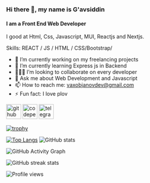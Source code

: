 ### Hi there 👋, my name is G'avsiddin
#### I am a Front End Web Developer
I good at Html, Css, Javascript, MUI, Reactjs and Nextjs.

Skills:  REACT / JS / HTML / CSS/Bootstrap/

- 🔭 I’m currently working on my freelancing projects 
- 🌱 I’m currently learning Express js in Backend
- 👨🏻‍💻 I’m looking to collaborate on every developer 
- 💬 Ask me about Web Development and Javascript 
- 📫 How to reach me: vaxobjanovdev@gmail.com 
- ⚡ Fun fact: I love plov 


[<img src='https://cdn.jsdelivr.net/npm/simple-icons@3.0.1/icons/github.svg' alt='github' height='40'>](https://github.com/VaxobjanovDev)  [<img src='https://cdn.jsdelivr.net/npm/simple-icons@3.0.1/icons/codepen.svg' alt='codepen' height='40'>](https://codepen.io/VaxobjanovDev)  [<img src='https://cdn.jsdelivr.net/npm/simple-icons@3.0.1/icons/telegram.svg' alt='telegram' height='40'>](https://t.me/Snapwatch)  

[![trophy](https://github-profile-trophy.vercel.app/?username=Vaxobjanovdev)](https://github.com/ryo-ma/github-profile-trophy)

[![Top Langs](https://github-readme-stats.vercel.app/api/top-langs/?username=VaxobjanovDev)](https://github.com/anuraghazra/github-readme-stats) 
![GitHub stats](https://github-readme-stats.vercel.app/api?username=VaxobjanovDev&show_icons=true&count_private=true)

![GitHub Activity Graph](https://activity-graph.herokuapp.com/graph?username=VaxobjanovDev)  

![GitHub streak stats](https://github-readme-streak-stats.herokuapp.com/?user=VaxobjanovDev)  

![Profile views](https://gpvc.arturio.dev/VaxobjanovDev)  
